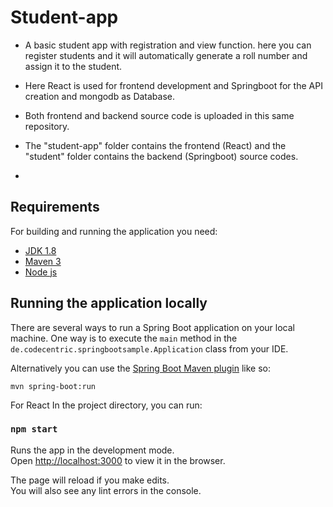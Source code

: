 # Student-app
* A basic student app with registration and view function. here you can register students and it will automatically generate a roll number and assign it to the student. 

* Here React is used for frontend development and Springboot for the API creation and mongodb as Database. 

* Both frontend and backend source code is uploaded in this same repository.

* The "student-app" folder contains the frontend  (React) and the "student" folder contains the backend (Springboot) source codes.
* 
## Requirements

For building and running the application you need:

- [JDK 1.8](http://www.oracle.com/technetwork/java/javase/downloads/jdk8-downloads-2133151.html)
- [Maven 3](https://maven.apache.org)
- [Node js](https://nodejs.org/en/download/)
## Running the application locally

There are several ways to run a Spring Boot application on your local machine. One way is to execute the `main` method in the `de.codecentric.springbootsample.Application` class from your IDE.

Alternatively you can use the [Spring Boot Maven plugin](https://docs.spring.io/spring-boot/docs/current/reference/html/build-tool-plugins-maven-plugin.html) like so:

```shell
mvn spring-boot:run
```
For React In the project directory, you can run:

### `npm start`

Runs the app in the development mode.\
Open [http://localhost:3000](http://localhost:3000) to view it in the browser.

The page will reload if you make edits.\
You will also see any lint errors in the console.

